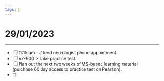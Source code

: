 ```yaml
---
tags: 📆
---
```


# 29/01/2023
---

- [ ] 11:15 am - attend neurologist phone appointment.
- [ ] AZ-900 > Take practice test.
- [ ] Plan out the next two weeks of MS-based learning material (purchase 60 day access to practice test on Pearson).
- [ ] 
